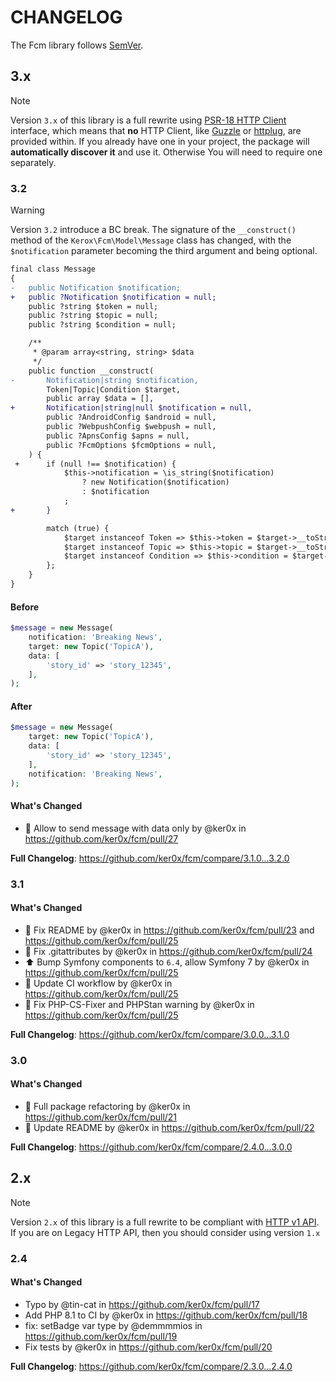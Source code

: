 # CHANGELOG

The Fcm library follows [SemVer](http://semver.org/).

## 3.x

> [!NOTE]
> Version `3.x` of this library is a full rewrite using [PSR-18 HTTP Client](https://www.php-fig.org/psr/psr-18/) interface,
> which means that **no** HTTP Client, like [Guzzle](https://github.com/guzzle/guzzle) or [httplug](https://github.com/php-http/httplug),
> are provided within. If you already have one in your project, the package will **automatically discover it** and use it.
> Otherwise You will need to require one separately.

### 3.2

> [!WARNING]
> Version `3.2` introduce a BC break.
> The signature of the `__construct()` method of the `Kerox\Fcm\Model\Message` class has changed, with the `$notification` parameter becoming the third argument and being optional.

```diff
final class Message
{
-   public Notification $notification;
+   public ?Notification $notification = null;
    public ?string $token = null;
    public ?string $topic = null;
    public ?string $condition = null;

    /**
     * @param array<string, string> $data
     */
    public function __construct(
-       Notification|string $notification,
        Token|Topic|Condition $target,
        public array $data = [],
+       Notification|string|null $notification = null,
        public ?AndroidConfig $android = null,
        public ?WebpushConfig $webpush = null,
        public ?ApnsConfig $apns = null,
        public ?FcmOptions $fcmOptions = null,
    ) {
 +      if (null !== $notification) {
            $this->notification = \is_string($notification)
                ? new Notification($notification)
                : $notification
            ;
+       }

        match (true) {
            $target instanceof Token => $this->token = $target->__toString(),
            $target instanceof Topic => $this->topic = $target->__toString(),
            $target instanceof Condition => $this->condition = $target->__toString(),
        };
    }
}
```
#### Before

````php
$message = new Message(
    notification: 'Breaking News',
    target: new Topic('TopicA'),
    data: [
        'story_id' => 'story_12345',
    ],
);
````

#### After

````php
$message = new Message(
    target: new Topic('TopicA'),
    data: [
        'story_id' => 'story_12345',
    ],
    notification: 'Breaking News',
);
````

#### What's Changed
* :bug: Allow to send message with data only by @ker0x in https://github.com/ker0x/fcm/pull/27

**Full Changelog**: https://github.com/ker0x/fcm/compare/3.1.0...3.2.0

### 3.1

#### What's Changed
* :bug: Fix README by @ker0x in https://github.com/ker0x/fcm/pull/23 and https://github.com/ker0x/fcm/pull/25
* :bug: Fix .gitattributes by @ker0x in https://github.com/ker0x/fcm/pull/24
* :arrow_up: Bump Symfony components to `6.4`, allow Symfony 7 by @ker0x in https://github.com/ker0x/fcm/pull/25
* :green_heart: Update CI workflow by @ker0x in https://github.com/ker0x/fcm/pull/25
* :rotating_light: Fix PHP-CS-Fixer and PHPStan warning  by @ker0x in https://github.com/ker0x/fcm/pull/25

**Full Changelog**: https://github.com/ker0x/fcm/compare/3.0.0...3.1.0

### 3.0

#### What's Changed
* :art: Full package refactoring by @ker0x in https://github.com/ker0x/fcm/pull/21
* :memo: Update README by @ker0x in https://github.com/ker0x/fcm/pull/22

**Full Changelog**: https://github.com/ker0x/fcm/compare/2.4.0...3.0.0

## 2.x

> [!NOTE]
> Version `2.x` of this library is a full rewrite to be compliant with [HTTP v1 API](https://firebase.google.com/docs/reference/fcm/rest/v1/projects.messages). If
> you are on Legacy HTTP API, then you should consider using version `1.x`

### 2.4

#### What's Changed
* Typo by @tin-cat in https://github.com/ker0x/fcm/pull/17
* Add PHP 8.1 to CI by @ker0x in https://github.com/ker0x/fcm/pull/18
* fix: setBadge var type by @demmmmios in https://github.com/ker0x/fcm/pull/19
* Fix tests by @ker0x in https://github.com/ker0x/fcm/pull/20

**Full Changelog**: https://github.com/ker0x/fcm/compare/2.3.0...2.4.0
